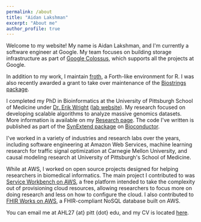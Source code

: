 ```yaml
---
permalink: /about
title: "Aidan Lakshman"
excerpt: "About me"
author_profile: true
---
```


Welcome to my website! My name is Aidan Lakshman, and I'm currently a software engineer at Google. My team focuses on building storage infrastructure as part of [Google Colossus](https://cloud.google.com/blog/products/storage-data-transfer/how-colossus-optimizes-data-placement-for-performance), which supports all the projects at Google.

In addition to my work, I maintain [froth](https://www.ahl27.com/froth), a Forth-like environment for R. I was also recently awarded a grant to take over maintenance of the [Biostrings package](https://www.bioconductor.org/packages/release/bioc/html/Biostrings.html).

I completed my PhD in Bioinformatics at the University of Pittsburgh School of Medicine under [Dr. Erik Wright](https://scholar.google.com/citations?hl=en&user=2R_ro8gAAAAJ) ([lab website](http://www.wrightlabscience.com/p/index.html)). My research focused on developing scalable algorithms to analyze massive genomics datasets. More information is available on my [Research page](https://www.ahl27.com/research). The code I've written is published as part of the [SynExtend package](https://github.com/npcooley/SynExtend) on [Bioconductor](https://bioconductor.org/).

I've worked in a variety of industries and research labs over the years, including software engineering at Amazon Web Services, machine learning research for traffic signal optimization at Carnegie Mellon University, and causal modeling research at University of Pittsburgh's School of Medicine.

While at AWS, I worked on open source projects designed for helping researchers in biomedical informatics. The main project I contributed to was [Service Workbench on AWS](https://aws.amazon.com/government-education/research-and-technical-computing/service-workbench/), a free platform intended to take the complexity out of provisioning cloud resources, allowing researchers to focus more on doing research and less on how to configure the cloud. I also contributed to [FHIR Works on AWS](https://aws.amazon.com/about-aws/whats-new/2020/12/introducing-fhir-works-on-aws/), a FHIR-compliant NoSQL database built on AWS.

You can email me at AHL27 {at} pitt {dot} edu, and my CV is located [here](https://www.ahl27.com/cv/).

